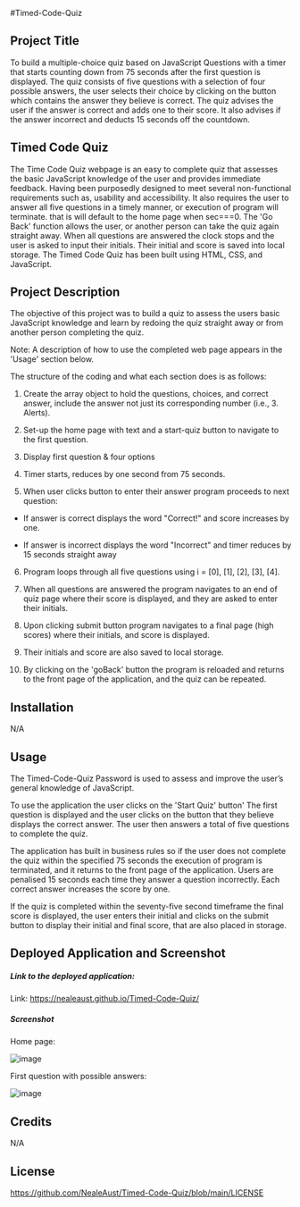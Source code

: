  #Timed-Code-Quiz

## Project Title

To build a multiple-choice quiz based on JavaScript Questions with a timer that starts counting down from 75 seconds after the first question is displayed. The quiz consists of five questions with a selection of four possible answers, the user selects their choice by clicking on the button which contains the answer they believe is correct. The quiz advises the user if the answer is correct and adds one to their score. It also advises if the answer incorrect and deducts 15 seconds off the countdown. 

## Timed Code Quiz 

The Time Code Quiz webpage is an easy to complete quiz that assesses the basic JavaScript knowledge of the user and provides immediate feedback. Having been purposedly designed to meet several non-functional requirements such as, usability and accessibility. It also requires the user to answer all five questions in a timely manner, or execution of program will terminate.
 that is will default to the home page when sec===0. The 'Go Back' function allows the user, or another person can take the quiz again straight away. When all questions are answered the clock stops and the user is asked to input their initials. Their initial and score is saved into local storage. The Timed Code Quiz has been built using HTML, CSS, and JavaScript. 

## Project Description

The objective of this project was to build a quiz to assess the users basic JavaScript knowledge and learn by redoing the quiz straight away or from another person completing the quiz.

Note: A description of how to use the completed web page appears in the 'Usage' section below.

The structure of the coding and what each section does is as follows:

1. Create the array object to hold the questions, choices, and correct answer, include the answer not just its corresponding number (i.e., 3. Alerts).

2. Set-up the home page with text and a start-quiz button to navigate to the first question.

3. Display first question & four options

4. Timer starts, reduces by one second from 75 seconds.

5. When user clicks button to enter their answer program proceeds to next question:
- If answer is correct displays the word "Correct!" and score increases by one.

- If answer is incorrect displays the word "Incorrect" and timer reduces by 15 seconds straight away 

6. Program loops through all five questions using i = [0], [1], [2], [3], [4].

7. When all questions are answered the program navigates to an end of quiz page where their score is displayed, and they are asked to enter their initials. 

8.  Upon clicking submit button program navigates to a final page (high scores) where their initials, and score is displayed.

9. Their initials and score are also saved to local storage.

10. By clicking on the 'goBack' button the program is reloaded and returns to the front page of the application, and the quiz can be repeated.

## Installation

N/A

## Usage

The Timed-Code-Quiz Password is used to assess and improve the user’s general knowledge of JavaScript. 

To use the application the user clicks on the 'Start Quiz' button' The first question is displayed and the user clicks on the button that they believe displays the correct answer. The user then answers a total of five questions to complete the quiz. 

The application has built in business rules so if the user does not complete the quiz within the specified 75 seconds the execution of program is terminated, and it returns to the front page of the application. Users are penalised 15 seconds each time they answer a question incorrectly. Each correct answer increases the score by one.

If the quiz is completed within the seventy-five second timeframe the final score is displayed, the user enters their initial and clicks on the submit button to display their initial and final score, that are also placed in storage.

## Deployed Application and Screenshot

##### Link to the deployed application:

Link:  https://nealeaust.github.io/Timed-Code-Quiz/

##### Screenshot

Home page:

![image](https://user-images.githubusercontent.com/115671306/209070501-5e2c8569-ebbf-4918-987b-2919a19d3443.png)

First question with possible answers:

![image](https://user-images.githubusercontent.com/115671306/209071076-740c6dc3-beb6-4600-871d-e5a297bbe4b1.png)


## Credits

N/A

## License

https://github.com/NealeAust/Timed-Code-Quiz/blob/main/LICENSE




